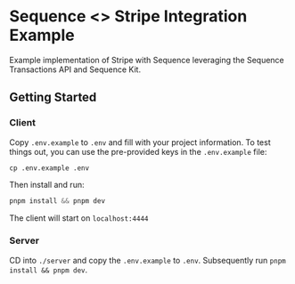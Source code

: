 # Sequence <> Stripe Integration Example

Example implementation of Stripe with Sequence leveraging the Sequence Transactions API and Sequence Kit.

## Getting Started

### Client

Copy `.env.example` to `.env` and fill with your project information. To test things out, you can use the pre-provided keys in the `.env.example` file:

```
cp .env.example .env
```

Then install and run:

```js
pnpm install && pnpm dev
```

The client will start on `localhost:4444`

### Server

CD into `./server` and copy the `.env.example` to `.env`. Subsequently run `pnpm install && pnpm dev`.



